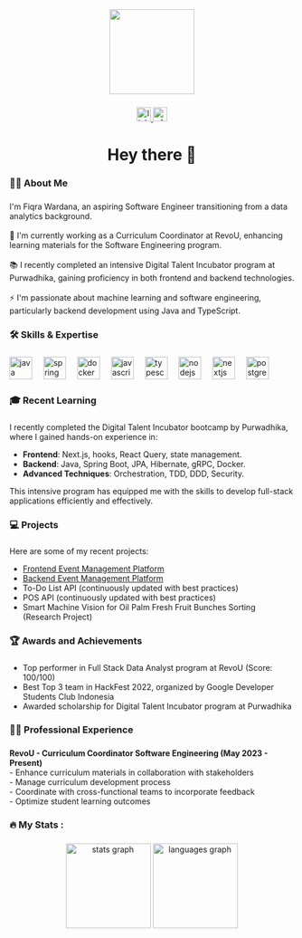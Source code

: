 <div align="center">
  <img height="150" src="https://media.tenor.com/q9s_XmoedE8AAAAj/piske-usagi.gif" />
</div>

###

<div align="center">
  <a href="https://www.linkedin.com/in/fiqra-wardana/" target="_blank">
    <img src="https://img.shields.io/static/v1?message=LinkedIn&logo=linkedin&label=&color=0077B5&logoColor=white&labelColor=&style=for-the-badge" height="25" alt="linkedin logo" />
  </a>
  <a href="https://wa.me/6281364937316" target="_blank">
    <img src="https://img.shields.io/static/v1?message=Whatsapp&logo=whatsapp&label=&color=25D366&logoColor=white&labelColor=&style=for-the-badge" height="25" alt="whatsapp logo" />
  </a>
</div>

###

<h1 align="center">Hey there 👋</h1>

###

<h3 align="left">👩‍💻 About Me</h3>

###

<p align="left">I'm Fiqra Wardana, an aspiring Software Engineer transitioning from a data analytics background.<br><br>🔭 I'm currently working as a Curriculum Coordinator at RevoU, enhancing learning materials for the Software Engineering program.<br><br>📚 I recently completed an intensive Digital Talent Incubator program at Purwadhika, gaining proficiency in both frontend and backend technologies.<br><br>⚡ I'm passionate about machine learning and software engineering, particularly backend development using Java and TypeScript.</p>

###

<h3 align="left">🛠 Skills & Expertise</h3>

###

<div align="left">
  <img src="https://cdn.jsdelivr.net/gh/devicons/devicon/icons/java/java-original.svg" height="40" alt="java logo" />
  <img width="12" />
  <img src="https://cdn.jsdelivr.net/gh/devicons/devicon/icons/spring/spring-original.svg" height="40" alt="spring logo" />
  <img width="12" />
  <img src="https://cdn.jsdelivr.net/gh/devicons/devicon/icons/docker/docker-original.svg" height="40" alt="docker logo" />
  <img width="12" />
  <img src="https://cdn.jsdelivr.net/gh/devicons/devicon/icons/javascript/javascript-original.svg" height="40" alt="javascript logo" />
  <img width="12" />
  <img src="https://cdn.jsdelivr.net/gh/devicons/devicon/icons/typescript/typescript-original.svg" height="40" alt="typescript logo" />
  <img width="12" />
  <img src="https://cdn.jsdelivr.net/gh/devicons/devicon/icons/nodejs/nodejs-original.svg" height="40" alt="nodejs logo" />
  <img width="12" />
  <img src="https://cdn.jsdelivr.net/gh/devicons/devicon/icons/nextjs/nextjs-original.svg" height="40" alt="nextjs logo" />
  <img width="12" />
  <img src="https://cdn.jsdelivr.net/gh/devicons/devicon/icons/postgresql/postgresql-original.svg" height="40" alt="postgresql logo" />
</div>

###

<h3 align="left">🎓 Recent Learning</h3>

###

<p align="left">I recently completed the Digital Talent Incubator bootcamp by Purwadhika, where I gained hands-on experience in:</p>

- **Frontend**: Next.js, hooks, React Query, state management.
- **Backend**: Java, Spring Boot, JPA, Hibernate, gRPC, Docker.
- **Advanced Techniques**: Orchestration, TDD, DDD, Security.

<p align="left">This intensive program has equipped me with the skills to develop full-stack applications efficiently and effectively.</p>

###

<h3 align="left">💻 Projects</h3>

###

<p align="left">Here are some of my recent projects:</p>

- [Frontend Event Management Platform](https://github.com/EventMvp/EventMvp-client)
- [Backend Event Management Platform](https://github.com/iczky/EventMvp-server)
- To-Do List API (continuously updated with best practices)
- POS API (continuously updated with best practices)
- Smart Machine Vision for Oil Palm Fresh Fruit Bunches Sorting (Research Project)

###

<h3 align="left">🏆 Awards and Achievements</h3>

###

- Top performer in Full Stack Data Analyst program at RevoU (Score: 100/100)
- Best Top 3 team in HackFest 2022, organized by Google Developer Students Club Indonesia
- Awarded scholarship for Digital Talent Incubator program at Purwadhika

###

<h3 align="left">👨‍💼 Professional Experience</h3>

###

<p align="left"><strong>RevoU - Curriculum Coordinator Software Engineering (May 2023 - Present)</strong><br>
- Enhance curriculum materials in collaboration with stakeholders<br>
- Manage curriculum development process<br>
- Coordinate with cross-functional teams to incorporate feedback<br>
- Optimize student learning outcomes</p>

###

<h3 align="left">🔥 My Stats :</h3>

###

<div align="center">
  <img src="https://github-readme-stats.vercel.app/api?username=iczky&hide_title=false&hide_rank=false&show_icons=true&include_all_commits=true&count_private=true&disable_animations=false&theme=dracula&locale=en&hide_border=false&order=1" height="150" alt="stats graph" />
  <img src="https://github-readme-stats.vercel.app/api/top-langs?username=iczky&locale=en&hide_title=false&layout=compact&card_width=320&langs_count=5&theme=dracula&hide_border=false&order=2" height="150" alt="languages graph" />
</div>

###
